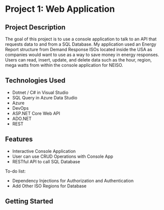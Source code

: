 # Project 1: Web Application

## Project Description
The goal of this project is to use a console application to talk to an API that requests data to and from a SQL Database. My application used an Energy Report structure from Demand Response ISOs located inside the USA as companies would want to use as a way to save money in energy responses. Users can read, insert, update, and delete data such as the hour, region, mega watts from within the console application for NEISO.


## Technologies Used
* Dotnet / C# in Visual Studio
* SQL Query in Azure Data Studio
* Azure
* DevOps
* ASP.NET Core Web API
* ADO.NET
* REST

## Features
* Interactive Console Application
* User can use CRUD Operations with Console App
* RESTful API to call SQL Database

To-do list:
* Dependency Injections for Authorization and Authentication
* Add Other ISO Regions for Database

## Getting Started

